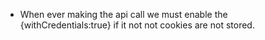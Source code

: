 - When ever making the api call we must enable the {withCredentials:true} if it not not cookies are not stored.